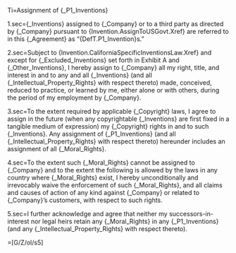Ti=Assignment of {_P1_Inventions}

1.sec={_Inventions} assigned to {_Company} or to a third party as directed by {_Company} pursuant to {Invention.AssignToUSGovt.Xref} are referred to in this {_Agreement} as “{DefT.P1_Invention}s.”  

2.sec=Subject to {Invention.CaliforniaSpecificInventionsLaw.Xref} and except for {_Excluded_Inventions} set forth in Exhibit A and {_Other_Inventions}, I hereby assign to {_Company} all my right, title, and interest in and to any and all {_Inventions} (and all {_Intellectual_Property_Rights} with respect thereto) made, conceived, reduced to practice, or learned by me, either alone or with others, during the period of my employment by {_Company}.

3.sec=To the extent required by applicable {_Copyright} laws, I agree to assign in the future (when any copyrightable {_Inventions} are first fixed in a tangible medium of expression) my {_Copyright} rights in and to such {_Inventions}.  Any assignment of {_P1_Inventions} (and all {_Intellectual_Property_Rights} with respect thereto) hereunder includes an assignment of all {_Moral_Rights}.

4.sec=To the extent such {_Moral_Rights} cannot be assigned to {_Company} and to the extent the following is allowed by the laws in any country where {_Moral_Rights} exist, I hereby unconditionally and irrevocably waive the enforcement of such {_Moral_Rights}, and all claims and causes of action of any kind against {_Company} or related to {_Company}’s customers, with respect to such rights.

5.sec=I further acknowledge and agree that neither my successors-in-interest nor legal heirs retain any {_Moral_Rights} in any {_P1_Inventions} (and any {_Intellectual_Property_Rights} with respect thereto).

=[G/Z/ol/s5]
